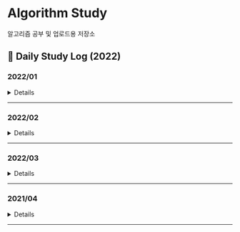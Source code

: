 # Algorithm Study
알고리즘 공부 및 업로드용 저장소

## 📖 Daily Study Log (2022)

### 2022/01
<details value="Details">
<summary>Details</summary>
<div markdown="1">

  |Date|#|Title|Solution|Remarks|
  |:---:|:---:|:---:|:---:|:---:|
  |22/01/01|PG|[여행경로](https://github.com/clap-0/algorithm_study/blob/main/Sources/Programmers/%EC%97%AC%ED%96%89%EA%B2%BD%EB%A1%9C.cpp)|DFS||
  |22/01/02|BOJ 2470|[두 용액](https://github.com/clap-0/algorithm_study/blob/main/Sources/BOJ/2470_%EB%91%90%EC%9A%A9%EC%95%A1.cpp)|이분탐색/투포인터||
  |22/01/03|BOJ 1939|[중량제한](https://github.com/clap-0/algorithm_study/blob/main/Sources/BOJ/1939_%EC%A4%91%EB%9F%89%EC%A0%9C%ED%95%9C.cpp)|다익스트라|유니온파인드 알고리즘으로도 해결 가능|
  |22/01/04|BOJ 3020|[개똥벌레](https://github.com/clap-0/algorithm_study/blob/main/Sources/BOJ/3020_%EA%B0%9C%EB%98%A5%EB%B2%8C%EB%A0%88.cpp)|구간합||
  |22/01/05|BOJ 12015|[가장 긴 증가하는 부분 수열 2](https://github.com/clap-0/algorithm_study/blob/main/Sources/BOJ/12015_%EA%B0%80%EC%9E%A5%EA%B8%B4%EC%A6%9D%EA%B0%80%ED%95%98%EB%8A%94%EB%B6%80%EB%B6%84%EC%88%98%EC%97%B42.cpp)|이분탐색||
  |22/01/06|BOJ 16564|[히오스 프로게이머](https://github.com/clap-0/algorithm_study/blob/main/Sources/BOJ/16564_%ED%9E%88%EC%98%A4%EC%8A%A4%ED%94%84%EB%A1%9C%EA%B2%8C%EC%9D%B4%EB%A8%B8.cpp)|이분탐색||
  |22/01/07|BOJ 3079|[입국심사](https://github.com/clap-0/algorithm_study/blob/main/Sources/BOJ/3079_%EC%9E%85%EA%B5%AD%EC%8B%AC%EC%82%AC.cpp)|이분탐색||
  |22/01/08|PG|[입국심사](https://github.com/clap-0/algorithm_study/blob/main/Sources/Programmers/%EC%9E%85%EA%B5%AD%EC%8B%AC%EC%82%AC.cpp)|이분탐색||
  |22/01/09|BOJ 1072|[게임](https://github.com/clap-0/algorithm_study/blob/main/Sources/BOJ/1072_%EA%B2%8C%EC%9E%84.cpp)|이분탐색||
  |22/01/10|BOJ 1253|[좋다](https://github.com/clap-0/algorithm_study/blob/main/Sources/BOJ/1253_%EC%A2%8B%EB%8B%A4.cpp)|투포인터||
  |22/01/11|BOJ 2022|[사다리](https://github.com/clap-0/algorithm_study/blob/main/Sources/BOJ/2022_%EC%82%AC%EB%8B%A4%EB%A6%AC.cpp)|이분탐색||
  |22/01/12|BOJ 3896|[소수 사이 수열](https://github.com/clap-0/algorithm_study/blob/main/Sources/BOJ/3896_%EC%86%8C%EC%88%98%EC%82%AC%EC%9D%B4%EC%88%98%EC%97%B4.cpp)|소수판별/이분탐색||
  |22/01/13|BOJ 2866|[문자열 잘라내기](https://github.com/clap-0/algorithm_study/blob/main/Sources/BOJ/2866_%EB%AC%B8%EC%9E%90%EC%97%B4%EC%9E%98%EB%9D%BC%EB%82%B4%EA%B8%B0.cpp)|정렬/문자열||
  |22/01/14|BOJ 11687|[팩토리얼 0의 개수](https://github.com/clap-0/algorithm_study/blob/main/Sources/BOJ/11687_%ED%8C%A9%ED%86%A0%EB%A6%AC%EC%96%BC0%EC%9D%98%EA%B0%9C%EC%88%98.cpp)|이분탐색/수학||
  |22/01/15|BOJ 18114|[블랙 프라이데이](https://github.com/clap-0/algorithm_study/blob/main/Sources/BOJ/18114_%EB%B8%94%EB%9E%99%ED%94%84%EB%9D%BC%EC%9D%B4%EB%8D%B0%EC%9D%B4.cpp)|이분탐색/브루트포스||
  |22/01/16|BOJ 9024|[두 수의 합](https://github.com/clap-0/algorithm_study/blob/main/Sources/BOJ/9024_%EB%91%90%EC%88%98%EC%9D%98%ED%95%A9.cpp)|투포인터||
  |22/01/17|BOJ 17179|[케이크 자르기](https://github.com/clap-0/algorithm_study/blob/main/Sources/BOJ/17179_%EC%BC%80%EC%9D%B4%ED%81%AC%EC%9E%90%EB%A5%B4%EA%B8%B0.cpp)|이분탐색/그리디||
  |22/01/18|BOJ 5710|[전기 요금](https://github.com/clap-0/algorithm_study/blob/main/Sources/BOJ/5710_%EC%A0%84%EA%B8%B0%EC%9A%94%EA%B8%88.cpp)|이분탐색/수학||
  |22/01/19|BOJ 14746|[Closest Pair](https://github.com/clap-0/algorithm_study/blob/main/Sources/BOJ/14746_ClosestPair.cpp)|투포인터||
  |22/01/20|PG|[징검다리](https://github.com/clap-0/algorithm_study/blob/main/Sources/Programmers/%EC%A7%95%EA%B2%80%EB%8B%A4%EB%A6%AC.cpp)|이분탐색/그리디|BOJ 17179와 유사한 문제|
  |22/01/21|PG|[가장 먼 노드](https://github.com/clap-0/algorithm_study/blob/main/Sources/Programmers/%EA%B0%80%EC%9E%A5%EB%A8%BC%EB%85%B8%EB%93%9C.cpp)|그래프/BFS||
  |22/01/22|BOJ 14716|[현수막](https://github.com/clap-0/algorithm_study/blob/main/Sources/BOJ/14716_%ED%98%84%EC%88%98%EB%A7%89.cpp)|DFS||
  |22/01/23|BOJ 2668|[숫자고르기](https://github.com/clap-0/algorithm_study/blob/main/Sources/BOJ/2668_%EC%88%AB%EC%9E%90%EA%B3%A0%EB%A5%B4%EA%B8%B0.cpp)|그래프/DFS|DFS로 사이클찾기|
  |22/01/24|PG|[순위](https://github.com/clap-0/algorithm_study/blob/main/Sources/Programmers/%EC%88%9C%EC%9C%84.cpp)|플로이드||
  |22/01/25|BOJ 1806|[부분합](https://github.com/clap-0/algorithm_study/blob/main/Sources/BOJ/1806_%EB%B6%80%EB%B6%84%ED%95%A9.cpp)|투포인터||
  |22/01/26|BOJ 19598|[최소 회의실 개수](https://github.com/clap-0/algorithm_study/blob/main/Sources/BOJ/19598_%EC%B5%9C%EC%86%8C%ED%9A%8C%EC%9D%98%EC%8B%A4%EA%B0%9C%EC%88%98.cpp)|그리디/우선순위큐||
  |22/01/27|BOJ 19640|[화장실의 규칙](https://github.com/clap-0/algorithm_study/blob/main/Sources/BOJ/19640_%ED%99%94%EC%9E%A5%EC%8B%A4%EC%9D%98%EA%B7%9C%EC%B9%99.cpp)|우선순위큐||
  |22/01/28|BOJ 22252|[정보 상인 호석](https://github.com/clap-0/algorithm_study/blob/main/Sources/BOJ/22252_%EC%A0%95%EB%B3%B4%EC%83%81%EC%9D%B8%ED%98%B8%EC%84%9D.cpp)|우선순위큐/해시||
  |22/01/29|BOJ 13975|[파일 합치기3](https://github.com/clap-0/algorithm_study/blob/main/Sources/BOJ/13975_%ED%8C%8C%EC%9D%BC%ED%95%A9%EC%B9%98%EA%B8%B03.cpp)|그리디/우선순위큐||
  |22/01/30|BOJ 14698|[전생했더니 슬라임 연구자였던 건에 대하여 (Hard)](https://github.com/clap-0/algorithm_study/blob/main/Sources/BOJ/14698_%EC%A0%84%EC%83%9D%ED%96%88%EB%8D%94%EB%8B%88%EC%8A%AC%EB%9D%BC%EC%9E%84%20%EC%97%B0%EA%B5%AC%EC%9E%90%EC%98%80%EB%8D%98%EA%B1%B4%EC%97%90%EB%8C%80%ED%95%98%EC%97%AC(Hard).cpp)|그리디/우선순위큐||
  |22/01/31|BOJ 14888|[연산자 끼워넣기](https://github.com/clap-0/algorithm_study/blob/main/Sources/BOJ/14888_%EC%97%B0%EC%82%B0%EC%9E%90%EB%81%BC%EC%9B%8C%EB%84%A3%EA%B8%B0.cpp)|브루트포스/백트래킹||

</div>
</details>

---

### 2022/02
<details value="Details">
  <summary>Details</summary>
  <div markdown="1">
    
  |Date|#|Title|Solution|Remarks|
  |:---:|:---:|:---:|:---:|:---:|
  |22/02/01|BOJ 2502|[떡 먹는 호랑이](https://github.com/clap-0/algorithm_study/blob/main/Sources/BOJ/2502_%EB%96%A1%EB%A8%B9%EB%8A%94%ED%98%B8%EB%9E%91%EC%9D%B4.cpp)|브루트포스||
  |22/02/02|BOJ 19638|[센티와 마법의 뿅망치](https://github.com/clap-0/algorithm_study/blob/main/Sources/BOJ/19638_%EC%84%BC%ED%8B%B0%EC%99%80%EB%A7%88%EB%B2%95%EC%9D%98%EB%BF%85%EB%A7%9D%EC%B9%98.cpp)|우선순위큐||
  |22/02/03|PG|[이중우선순위큐](https://github.com/clap-0/algorithm_study/blob/main/Sources/Programmers/%EC%9D%B4%EC%A4%91%EC%9A%B0%EC%84%A0%EC%88%9C%EC%9C%84%ED%81%90.cpp)|우선순위큐||
  |22/02/04|PG|[소수 찾기](https://github.com/clap-0/algorithm_study/blob/main/Sources/Programmers/%EC%86%8C%EC%88%98%EC%B0%BE%EA%B8%B0.cpp)|브루트포스/소수판별||
  |22/02/05|BOJ 1041|[주사위](https://github.com/clap-0/algorithm_study/blob/main/Sources/BOJ/1041_%EC%A3%BC%EC%82%AC%EC%9C%84.cpp)|수학/그리디||
  |22/02/06|BOJ 12904|[A와 B](https://github.com/clap-0/algorithm_study/blob/main/Sources/BOJ/12904_A%EC%99%80B.cpp)|그리디||
  |22/02/07|BOJ 6087|[레이저 통신](https://github.com/clap-0/algorithm_study/blob/main/Sources/BOJ/6087_%EB%A0%88%EC%9D%B4%EC%A0%80%ED%86%B5%EC%8B%A0.cpp)|다익스트라||
  |22/02/08|BOJ 2042|[구간 합 구하기](https://github.com/clap-0/algorithm_study/blob/main/Sources/BOJ/2042_%EA%B5%AC%EA%B0%84%ED%95%A9%EA%B5%AC%ED%95%98%EA%B8%B0.cpp)|세그먼트 트리/펜윅 트리|*Updated*|
  |22/02/09|BOJ 15824|[너 봄에는 캡사이신이 맛있단다](https://github.com/clap-0/algorithm_study/blob/main/Sources/BOJ/15824_%EB%84%88%EB%B4%84%EC%97%90%EB%8A%94%EC%BA%A1%EC%82%AC%EC%9D%B4%EC%8B%A0%EC%9D%B4%EB%A7%9B%EC%9E%88%EB%8B%A8%EB%8B%A4.cpp)|수학/분할정복|⭐|
  |22/02/10|BOJ 1325|[효율적인 해킹](https://github.com/clap-0/algorithm_study/blob/main/Sources/BOJ/1325_%ED%9A%A8%EC%9C%A8%EC%A0%81%EC%9D%B8%ED%95%B4%ED%82%B9.cpp)|DFS||
  |22/02/11|BOJ 5430|[AC](https://github.com/clap-0/algorithm_study/blob/main/Sources/BOJ/5430_AC.cpp)|구현/덱||
  |22/02/12|BOJ 3015|[오아시스 재결합](https://github.com/clap-0/algorithm_study/blob/main/Sources/BOJ/3015_%EC%98%A4%EC%95%84%EC%8B%9C%EC%8A%A4%EC%9E%AC%EA%B2%B0%ED%95%A9.cpp)|스택||
  |22/02/13|BOJ 2170|[선 긋기](https://github.com/clap-0/algorithm_study/blob/main/Sources/BOJ/2170_%EC%84%A0%EA%B8%8B%EA%B8%B0.cpp)|스위핑/정렬||
  |22/02/14|BOJ 13334|[철로](https://github.com/clap-0/algorithm_study/blob/main/Sources/BOJ/13334_%EC%B2%A0%EB%A1%9C.cpp)|스위핑/우선순위큐||
  |22/02/15|BOJ 17619|[개구리 점프](https://github.com/clap-0/algorithm_study/blob/main/Sources/BOJ/17619_%EA%B0%9C%EA%B5%AC%EB%A6%AC%EC%A0%90%ED%94%84.cpp)|스위핑/유니온파인드||
  |22/02/16|BOJ 15922|[아우으 우아으이야!!](https://github.com/clap-0/algorithm_study/blob/main/Sources/BOJ/15922_%EC%95%84%EC%9A%B0%EC%9C%BC%EC%9A%B0%EC%95%84%EC%9C%BC%EC%9D%B4%EC%95%BC!!.cpp)|스위핑||
  |22/02/17|BOJ 1758|[알바생 강호](https://github.com/clap-0/algorithm_study/blob/main/Sources/BOJ/1758_%EC%95%8C%EB%B0%94%EC%83%9D%EA%B0%95%ED%98%B8.cpp)|그리디||
  |22/02/18|BOJ 2836|[수상 택시](https://github.com/clap-0/algorithm_study/blob/main/Sources/BOJ/2836_%EC%88%98%EC%83%81%ED%83%9D%EC%8B%9C.cpp)|스위핑||
  |22/02/19|BOJ 1448|[삼각형 만들기](https://github.com/clap-0/algorithm_study/blob/main/Sources/BOJ/1448_%EC%82%BC%EA%B0%81%ED%98%95%EB%A7%8C%EB%93%A4%EA%B8%B0.cpp)|그리디/수학||
  |22/02/20|BOJ 5419|[북서풍](https://github.com/clap-0/algorithm_study/blob/main/Sources/BOJ/5419_%EB%B6%81%EC%84%9C%ED%92%8D.cpp)|스위핑/펜윅트리||
  |22/02/21|BOJ 2011|[암호코드](https://github.com/clap-0/algorithm_study/blob/main/Sources/BOJ/2011_%EC%95%94%ED%98%B8%EC%BD%94%EB%93%9C.cpp)|DP||
  |22/02/22|BOJ 2533|[사회망 서비스(SNS)](https://github.com/clap-0/algorithm_study/blob/main/Sources/BOJ/2533_%EC%82%AC%ED%9A%8C%EB%A7%9D%EC%84%9C%EB%B9%84%EC%8A%A4(SNS).cpp)|DP/DFS||
  |22/02/23|BOJ 15989|[1, 2, 3 더하기 4](https://github.com/clap-0/algorithm_study/blob/main/Sources/BOJ/15989_1%2C2%2C3%EB%8D%94%ED%95%98%EA%B8%B04.cpp)|DP||
  |22/02/24|BOJ 2655|[가장높은탑쌓기](https://github.com/clap-0/algorithm_study/blob/main/Sources/BOJ/2655_%EA%B0%80%EC%9E%A5%EB%86%92%EC%9D%80%ED%83%91%EC%8C%93%EA%B8%B0.cpp)|DP||
  |22/02/25|BOJ 2306|[유전자](https://github.com/clap-0/algorithm_study/blob/main/Sources/BOJ/2306_%EC%9C%A0%EC%A0%84%EC%9E%90.cpp)|DP||
  |22/02/26|BOJ 12996|[Acka](https://github.com/clap-0/algorithm_study/blob/main/Sources/BOJ/12996_Acka.cpp)|DP||
  |22/02/27|BOJ 1958|[LCS 3](https://github.com/clap-0/algorithm_study/blob/main/Sources/BOJ/1958_LCS3.cpp)|DP/문자열||
  |22/02/28|BOJ 2560|[짚신벌레](https://github.com/clap-0/algorithm_study/blob/main/Sources/BOJ/2560_%EC%A7%9A%EC%8B%A0%EB%B2%8C%EB%A0%88.cpp)|DP||
  
  </div>
</details>
  
---

### 2022/03
<details value="Details">
  <summary>Details</summary>
  <div markdown="1">
    
  |Date|#|Title|Solution|Remarks|
  |:--:|:--:|:--:|:--:|:--:|
  |22/03/01|BOJ 7579|[앱](https://github.com/clap-0/algorithm_study/blob/main/Sources/BOJ/7579_%EC%95%B1.cpp)|DP/Knapsack||
  |22/03/02|BOJ 14650|[걷다보니 신천역 삼 (Small)](https://github.com/clap-0/algorithm_study/blob/main/Sources/BOJ/14650_%EA%B1%B7%EB%8B%A4%EB%B3%B4%EB%8B%88%EC%8B%A0%EC%B2%9C%EC%97%AD%EC%82%BC(Small).cpp)|DP||
  |22/03/03|BOJ 2748|[피보나치 수 2](https://github.com/clap-0/algorithm_study/blob/main/Sources/BOJ/2748_%ED%94%BC%EB%B3%B4%EB%82%98%EC%B9%98%EC%88%982.cpp)|DP||
  |22/03/04|BOJ 16432|[떡장수와 호랑이](https://github.com/clap-0/algorithm_study/blob/main/Sources/BOJ/16432_%EB%96%A1%EC%9E%A5%EC%88%98%EC%99%80%ED%98%B8%EB%9E%91%EC%9D%B4.cpp)|DFS||
  |22/03/05|BOJ 2565|[전깃줄](https://github.com/clap-0/algorithm_study/blob/main/Sources/BOJ/2565_%EC%A0%84%EA%B9%83%EC%A4%84.cpp)|DP|LIS|
  |22/03/06|BOJ 14226|[이모티콘](https://github.com/clap-0/algorithm_study/blob/main/Sources/BOJ/14226_%EC%9D%B4%EB%AA%A8%ED%8B%B0%EC%BD%98.cpp)|BFS||
  |22/03/07|BOJ 13398|[연속합 2](https://github.com/clap-0/algorithm_study/blob/main/Sources/BOJ/13398_%EC%97%B0%EC%86%8D%ED%95%A92.cpp)|DP||
  |22/03/08|BOJ 10835|[카드게임](https://github.com/clap-0/algorithm_study/blob/main/Sources/BOJ/10835_%EC%B9%B4%EB%93%9C%EA%B2%8C%EC%9E%84.cpp)|DP||
  |22/03/09|BOJ 2240|[자두나무](https://github.com/clap-0/algorithm_study/blob/main/Sources/BOJ/2240_%EC%9E%90%EB%91%90%EB%82%98%EB%AC%B4.cpp)|DP||
  |22/03/10|BOJ 1720|[타일 코드](https://github.com/clap-0/algorithm_study/blob/main/Sources/BOJ/1720_%ED%83%80%EC%9D%BC%EC%BD%94%EB%93%9C.cpp)|DP||
  |22/03/11|BOJ 11689|[GCD(n, k) = 1](https://github.com/clap-0/algorithm_study/blob/main/Sources/BOJ/11689_GCD(n%2Ck)%3D1.cpp)|수학/소수판별|오일러 파이 함수|
  |22/03/12|BOJ 2295|[세 수의 합](https://github.com/clap-0/algorithm_study/blob/main/Sources/BOJ/2295_%EC%84%B8%EC%88%98%EC%9D%98%ED%95%A9.cpp)|MITM/이분탐색||
  |22/03/13|BOJ 2670|[연속부분최대곱](https://github.com/clap-0/algorithm_study/blob/main/Sources/BOJ/2670_%EC%97%B0%EC%86%8D%EB%B6%80%EB%B6%84%EC%B5%9C%EB%8C%80%EA%B3%B1.cpp)|DP||
  |22/03/14|BOJ 1208|[부분수열의 합 2](https://github.com/clap-0/algorithm_study/blob/main/Sources/BOJ/1208_%EB%B6%80%EB%B6%84%EC%88%98%EC%97%B4%EC%9D%98%ED%95%A92.cpp)|MITM||
  |22/03/15|BOJ 7453|[합이 0인 네 정수](https://github.com/clap-0/algorithm_study/blob/main/Sources/BOJ/7453_%ED%95%A9%EC%9D%B40%EC%9D%B8%EB%84%A4%EC%A0%95%EC%88%98.cpp)|MITM/이분탐색||
  |22/03/16|BOJ 11758|[CCW](https://github.com/clap-0/algorithm_study/blob/main/Sources/BOJ/11758_CCW.cpp)|기하학|CCW|
  |-|BOJ 2166|[다각형의 면적](https://github.com/clap-0/algorithm_study/blob/main/Sources/BOJ/2166_%EB%8B%A4%EA%B0%81%ED%98%95%EC%9D%98%EB%A9%B4%EC%A0%81.cpp)|기하학/다각형의 넓이|CCW|
  |22/03/17|BOJ 17386|[선분 교차 1](https://github.com/clap-0/algorithm_study/blob/main/Sources/BOJ/17386_%EC%84%A0%EB%B6%84%EA%B5%90%EC%B0%A81.cpp)|기하학|CCW|
  |22/03/18|BOJ 17387|[선분 교차 2](https://github.com/clap-0/algorithm_study/blob/main/Sources/BOJ/17387_%EC%84%A0%EB%B6%84%EA%B5%90%EC%B0%A82.cpp)|기하학|CCW|
  |22/03/19|BOJ 22953|[도도의 음식 준비](https://github.com/clap-0/algorithm_study/blob/main/Sources/BOJ/22953_%EB%8F%84%EB%8F%84%EC%9D%98%EC%9D%8C%EC%8B%9D%EC%A4%80%EB%B9%84.cpp)|이분탐색/백트래킹|Parametric Search|
  |22/03/20|BOJ 12738|[가장 긴 증가하는 부분 수열 3](https://github.com/clap-0/algorithm_study/blob/main/Sources/BOJ/12738_%EA%B0%80%EC%9E%A5%EA%B8%B4%EC%A6%9D%EA%B0%80%ED%95%98%EB%8A%94%EB%B6%80%EB%B6%84%EC%88%98%EC%97%B43.cpp)|이분탐색||
  |22/03/21|BOJ 9466|[텀 프로젝트](https://github.com/clap-0/algorithm_study/blob/main/Sources/BOJ/9466_%ED%85%80%ED%94%84%EB%A1%9C%EC%A0%9D%ED%8A%B8.cpp)|DFS/그래프||
  |22/03/23|BOJ 1644|[소수의 연속합](https://github.com/clap-0/algorithm_study/blob/main/Sources/BOJ/1644_%EC%86%8C%EC%88%98%EC%9D%98%EC%97%B0%EC%86%8D%ED%95%A9.cpp)|소수판별/투포인터||
  |22/03/24|BOJ 1007|[벡터 매칭](https://github.com/clap-0/algorithm_study/blob/main/Sources/BOJ/1007_%EB%B2%A1%ED%84%B0%EB%A7%A4%EC%B9%AD.cpp)|브루트포스/수학||
  |22/03/25|BOJ 2635|[수 이어가기](https://github.com/clap-0/algorithm_study/blob/main/Sources/BOJ/2635_%EC%88%98%EC%9D%B4%EC%96%B4%EA%B0%80%EA%B8%B0.cpp)|브루트포스||
  |22/03/26|BOJ 4673|[셀프 넘버](https://github.com/clap-0/algorithm_study/blob/main/Sources/BOJ/4673_%EC%85%80%ED%94%84%EB%84%98%EB%B2%84.cpp)|브루트포스||
  |22/03/27|BOJ 9527|[1의 개수 세기](https://github.com/clap-0/algorithm_study/blob/main/Sources/BOJ/9527_1%EC%9D%98%EA%B0%9C%EC%88%98%EC%84%B8%EA%B8%B0.cpp)|수학/누적합||
  |22/03/28|BOJ 15652|[N과 M (4)](https://github.com/clap-0/algorithm_study/blob/main/Sources/BOJ/15652_N%EA%B3%BCM(4).cpp)|백트래킹||
  |22/03/29|BOJ 16946|[벽 부수고 이동하기 4](https://github.com/clap-0/algorithm_study/blob/main/Sources/BOJ/16946_%EB%B2%BD%EB%B6%80%EC%88%98%EA%B3%A0%EC%9D%B4%EB%8F%99%ED%95%98%EA%B8%B04.cpp)|유니온파인드/그래프||
  |22/03/30|BOJ 20149|[선분 교차 3](https://github.com/clap-0/algorithm_study/blob/main/Sources/BOJ/20149_%EC%84%A0%EB%B6%84%EA%B5%90%EC%B0%A83.cpp)|기하학|CCW|
  |22/03/31|BOJ 14284|[간선 이어가기 2](https://github.com/clap-0/algorithm_study/blob/main/Sources/BOJ/14284_%EA%B0%84%EC%84%A0%EC%9D%B4%EC%96%B4%EA%B0%80%EA%B8%B02.cpp)|다익스트라||
  
    
  </div>
</details>
  
---

### 2021/04
<details value="Details">
  <summary>Details</summary>
  <div markdown="1">
    
  |Date|#|Title|Solution|Remarks|
  |:--:|:--:|:--:|:--:|:--:|
  |22/04/01|BOJ 1495|[기타리스트](https://github.com/clap-0/algorithm_study/blob/main/Sources/BOJ/1495_%EA%B8%B0%ED%83%80%EB%A6%AC%EC%8A%A4%ED%8A%B8.cpp)|DP||
  |22/04/02|BOJ 1038|[감소하는 수](https://github.com/clap-0/algorithm_study/blob/main/Sources/BOJ/1038_%EA%B0%90%EC%86%8C%ED%95%98%EB%8A%94%EC%88%98.cpp)|브루트포스||
  |22/04/03|BOJ 1662|[압축](https://github.com/clap-0/algorithm_study/blob/main/Sources/BOJ/1662_%EC%95%95%EC%B6%95.cpp)|구현/재귀||
  |22/04/04|BOJ 1507|[궁금한 민호](https://github.com/clap-0/algorithm_study/blob/main/Sources/BOJ/1507_%EA%B6%81%EA%B8%88%ED%95%9C%EB%AF%BC%ED%98%B8.cpp)|플로이드||
  |22/04/05|BOJ 11437|[LCA](https://github.com/clap-0/algorithm_study/blob/main/Sources/BOJ/11437_LCA.cpp)|트리/DP/희소 배열|LCA|
  |22/04/06|BOJ 1761|[정점들의 거리](https://github.com/clap-0/algorithm_study/blob/main/Sources/BOJ/1761_%EC%A0%95%EC%A0%90%EB%93%A4%EC%9D%98%EA%B1%B0%EB%A6%AC.cpp)|트리/DP/희소 배열|LCA|
  |22/04/07|BOJ 11438|[LCA 2](https://github.com/clap-0/algorithm_study/blob/main/Sources/BOJ/11438_LCA2.cpp)|트리/DP/희소 배열|LCA|
    
  </div>
</details>

---
